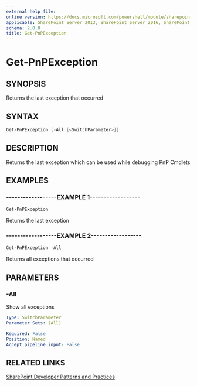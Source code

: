 ```yaml
---
external help file:
online version: https://docs.microsoft.com/powershell/module/sharepoint-pnp/get-pnpexception
applicable: SharePoint Server 2013, SharePoint Server 2016, SharePoint Server 2019, SharePoint Online
schema: 2.0.0
title: Get-PnPException
---
```


# Get-PnPException

## SYNOPSIS
Returns the last exception that occurred

## SYNTAX 

```powershell
Get-PnPException [-All [<SwitchParameter>]]
```

## DESCRIPTION
Returns the last exception which can be used while debugging PnP Cmdlets

## EXAMPLES

### ------------------EXAMPLE 1------------------
```powershell
Get-PnPException
```

Returns the last exception

### ------------------EXAMPLE 2------------------
```powershell
Get-PnPException -All
```

Returns all exceptions that occurred

## PARAMETERS

### -All
Show all exceptions

```yaml
Type: SwitchParameter
Parameter Sets: (All)

Required: False
Position: Named
Accept pipeline input: False
```

## RELATED LINKS

[SharePoint Developer Patterns and Practices](https://aka.ms/sppnp)